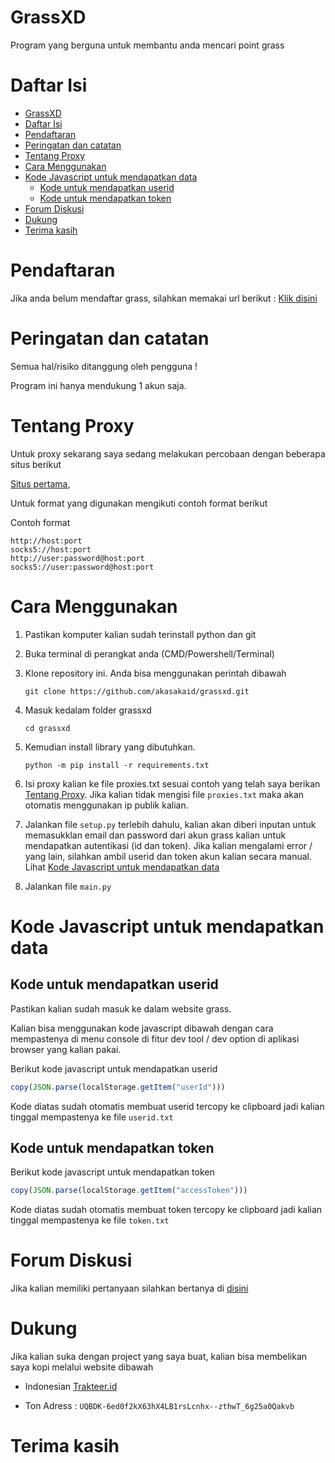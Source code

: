 # GrassXD

Program yang berguna untuk membantu anda mencari point grass

# Daftar Isi

- [GrassXD](#grassxd)
- [Daftar Isi](#daftar-isi)
- [Pendaftaran](#pendaftaran)
- [Peringatan dan catatan](#peringatan-dan-catatan)
- [Tentang Proxy](#tentang-proxy)
- [Cara Menggunakan](#cara-menggunakan)
- [Kode Javascript untuk mendapatkan data](#kode-javascript-untuk-mendapatkan-data)
  - [Kode untuk mendapatkan userid](#kode-untuk-mendapatkan-userid)
  - [Kode untuk mendapatkan token](#kode-untuk-mendapatkan-token)
- [Forum Diskusi](#forum-diskusi)
- [Dukung](#dukung)
- [Terima kasih](#terima-kasih)

# Pendaftaran

Jika anda belum mendaftar grass, silahkan memakai url berikut : [Klik disini](https://app.getgrass.io/register/?referralCode=9hUjGgcGTPW5Aqn)

# Peringatan dan catatan

Semua hal/risiko ditanggung oleh pengguna !

Program ini hanya mendukung 1 akun saja.

# Tentang Proxy

Untuk proxy sekarang saya sedang melakukan percobaan dengan beberapa situs berikut

[Situs pertama](https://app.nstproxy.com/register?i=YhCRDQ), 

Untuk format yang digunakan mengikuti contoh format berikut

Contoh format

```
http://host:port
socks5://host:port
http://user:password@host:port
socks5://user:password@host:port
```


# Cara Menggunakan

1. Pastikan komputer kalian sudah terinstall python dan git
   
2. Buka terminal di perangkat anda (CMD/Powershell/Terminal)

3. Klone repository ini. Anda bisa menggunakan perintah dibawah
   ```shell
   git clone https://github.com/akasakaid/grassxd.git
   ```

4. Masuk kedalam folder grassxd
   ```shell
   cd grassxd
   ```

5. Kemudian install library yang dibutuhkan.
   ```shell
   python -m pip install -r requirements.txt
   ```

6. Isi proxy kalian ke file proxies.txt sesuai contoh yang telah saya berikan [Tentang Proxy](#tentang-proxy). Jika kalian tidak mengisi file `proxies.txt` maka akan otomatis menggunakan ip publik kalian.

7. Jalankan file `setup.py` terlebih dahulu, kalian akan diberi inputan untuk memasukklan email dan password dari akun grass kalian untuk mendapatkan autentikasi (id dan token). Jika kalian mengalami error / yang lain, silahkan ambil userid dan token akun kalian secara manual. Lihat [Kode Javascript untuk mendapatkan data](#kode-javascript-untuk-mendapatkan-data)

8. Jalankan file `main.py` 

# Kode Javascript untuk mendapatkan data

## Kode untuk mendapatkan userid

Pastikan kalian sudah masuk ke dalam website grass.

Kalian bisa menggunakan kode javascript dibawah dengan cara mempastenya di menu console di fitur dev tool / dev option di aplikasi browser yang kalian pakai.

Berikut kode javascript untuk mendapatkan userid

```javascript
copy(JSON.parse(localStorage.getItem("userId")))
```

Kode diatas sudah otomatis membuat userid tercopy ke clipboard jadi kalian tinggal mempastenya ke file `userid.txt`

## Kode untuk mendapatkan token

Berikut kode javascript untuk mendapatkan token

```javascript
copy(JSON.parse(localStorage.getItem("accessToken")))
```

Kode diatas sudah otomatis membuat token tercopy ke clipboard jadi kalian tinggal mempastenya ke file `token.txt`

# Forum Diskusi

Jika kalian memiliki pertanyaan silahkan bertanya di [disini](https://t.me/sdsproject_chat)

# Dukung

Jika kalian suka dengan project yang saya buat, kalian bisa membelikan saya kopi melalui website dibawah

- Indonesian [Trakteer.id](https://trakteer.id/fawwazthoerif/tip)
  
- Ton Adress : `UQBDK-6ed0f2kX63hX4LB1rsLcnhx--zthwT_6g25a0Qakvb`

# Terima kasih